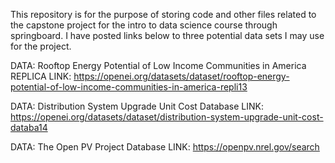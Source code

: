 This repository is for the purpose of storing code and other files related to the capstone project for the intro to data science course through springboard. I have posted links below to three potential data sets I may use for the project.

DATA: Rooftop Energy Potential of Low Income Communities in America REPLICA
LINK: https://openei.org/datasets/dataset/rooftop-energy-potential-of-low-income-communities-in-america-repli13

DATA: Distribution System Upgrade Unit Cost Database
LINK: https://openei.org/datasets/dataset/distribution-system-upgrade-unit-cost-databa14

DATA: The Open PV Project Database
LINK: https://openpv.nrel.gov/search

